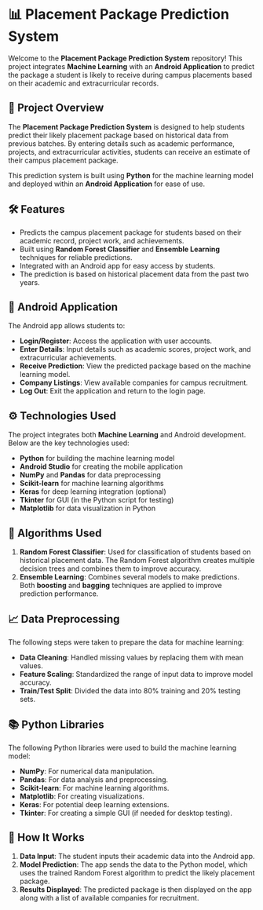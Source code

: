 # 📊 Placement Package Prediction System

Welcome to the **Placement Package Prediction System** repository! This project integrates **Machine Learning** with an **Android Application** to predict the package a student is likely to receive during campus placements based on their academic and extracurricular records.

## 📁 Project Overview

The **Placement Package Prediction System** is designed to help students predict their likely placement package based on historical data from previous batches. By entering details such as academic performance, projects, and extracurricular activities, students can receive an estimate of their campus placement package.

This prediction system is built using **Python** for the machine learning model and deployed within an **Android Application** for ease of use.

## 🛠️ Features

- Predicts the campus placement package for students based on their academic record, project work, and achievements.
- Built using **Random Forest Classifier** and **Ensemble Learning** techniques for reliable predictions.
- Integrated with an Android app for easy access by students.
- The prediction is based on historical placement data from the past two years.

## 📱 Android Application

The Android app allows students to:
- **Login/Register**: Access the application with user accounts.
- **Enter Details**: Input details such as academic scores, project work, and extracurricular achievements.
- **Receive Prediction**: View the predicted package based on the machine learning model.
- **Company Listings**: View available companies for campus recruitment.
- **Log Out**: Exit the application and return to the login page.

## ⚙️ Technologies Used

The project integrates both **Machine Learning** and Android development. Below are the key technologies used:

- **Python** for building the machine learning model
- **Android Studio** for creating the mobile application
- **NumPy** and **Pandas** for data preprocessing
- **Scikit-learn** for machine learning algorithms
- **Keras** for deep learning integration (optional)
- **Tkinter** for GUI (in the Python script for testing)
- **Matplotlib** for data visualization in Python

## 🧠 Algorithms Used

1. **Random Forest Classifier**: Used for classification of students based on historical placement data. The Random Forest algorithm creates multiple decision trees and combines them to improve accuracy.
2. **Ensemble Learning**: Combines several models to make predictions. Both **boosting** and **bagging** techniques are applied to improve prediction performance.

## 📈 Data Preprocessing

The following steps were taken to prepare the data for machine learning:

- **Data Cleaning**: Handled missing values by replacing them with mean values.
- **Feature Scaling**: Standardized the range of input data to improve model accuracy.
- **Train/Test Split**: Divided the data into 80% training and 20% testing sets.

## 📚 Python Libraries

The following Python libraries were used to build the machine learning model:

- **NumPy**: For numerical data manipulation.
- **Pandas**: For data analysis and preprocessing.
- **Scikit-learn**: For machine learning algorithms.
- **Matplotlib**: For creating visualizations.
- **Keras**: For potential deep learning extensions.
- **Tkinter**: For creating a simple GUI (if needed for desktop testing).

## 🚀 How It Works

1. **Data Input**: The student inputs their academic data into the Android app.
2. **Model Prediction**: The app sends the data to the Python model, which uses the trained Random Forest algorithm to predict the likely placement package.
3. **Results Displayed**: The predicted package is then displayed on the app along with a list of available companies for recruitment.
